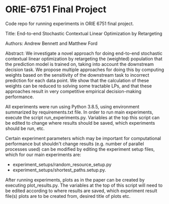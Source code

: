 # ORIE-6751 Final Project

Code repo for running experiments in ORIE 6751 final project. 

Title: End-to-end Stochastic Contextual Linear Optimization by Retargeting

Authors: Andrew Bennett and Matthew Ford

Abstract: We investigate a novel approach for doing end-to-end stochastic
contextual linear optimization by retargeting the (weighted) population that
the prediction model is trained on, taking into account the downstream
decision task. We propose multiple approaches for doing this by computing
weights based on the sensitivity of the downstream task to incorrect
prediction for each data point. We show that the calculation of these weights
can be reduced to solving some tractable LPs, and that these approaches result
 in very competitive empirical decision-making performance.

All experiments were run using Python 3.8.5, using environment summarized by
requirements.txt file. In order to run main experiments, execute the script
run_experiments.py. Variables at the top this script can be edited to change
where results should be saved, which experiments should be run, etc.

Certain experiment parameters which may be important for
computational performance but shouldn't change
results (e.g. number of parallel processes used) can be modified by editing
the experiment setup files, which for our main experiments are:
- experiment_setups/random_resource_setup.py 
- experiment_setups/shortest_paths.setup.py.

After running experiments, plots as in the paper can be created by executing
plot_results.py. The variables at the top of this script will need to be
edited according to where results are saved, which experiment result file(s)
plots are to be created from, desired title of plots etc.